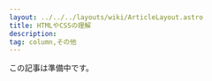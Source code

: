 ```yaml
---
layout: ../../../layouts/wiki/ArticleLayout.astro
title: HTMLやCSSの理解
description:
tag: column,その他
---
```


この記事は準備中です。
